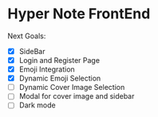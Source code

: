# Hyper Note FrontEnd

Next Goals:

- [x] SideBar
- [x] Login and Register Page
- [x] Emoji Integration
- [x] Dynamic Emoji Selection
- [ ] Dynamic Cover Image Selection
- [ ] Modal for cover image and sidebar
- [ ] Dark mode
